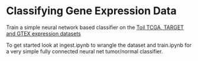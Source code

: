 # Classifying Gene Expression Data

Train a simple neural network based classifier on the [Toil TCGA, TARGET and GTEX expression datasets](https://xenabrowser.net/datapages/?host=https://toil.xenahubs.net)

To get started look at ingest.ipynb to wrangle the dataset and train.ipynb for a very simple fully connected neural net tumor/normal classifier.

